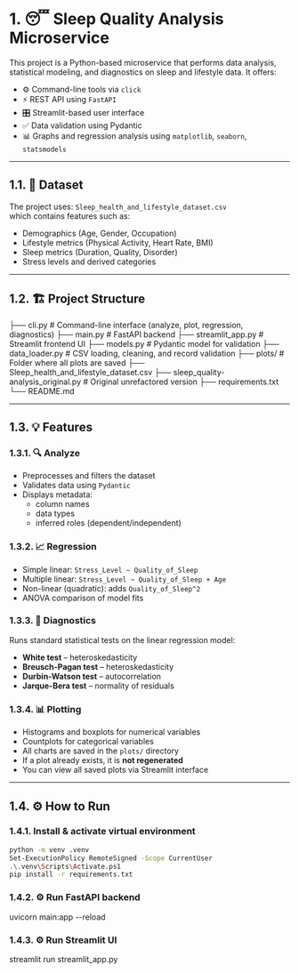 # 1. 😴 Sleep Quality Analysis Microservice

This project is a Python-based microservice that performs data analysis, statistical modeling, and diagnostics on sleep and lifestyle data. It offers:

- ⚙️ Command-line tools via `click`
- ⚡ REST API using `FastAPI`
- 🎛️ Streamlit-based user interface
- ✅ Data validation using Pydantic
- 📊 Graphs and regression analysis using `matplotlib`, `seaborn`, `statsmodels`

---

## 1.1. 📁 Dataset

The project uses:
``Sleep_health_and_lifestyle_dataset.csv``  
which contains features such as:

- Demographics (Age, Gender, Occupation)
- Lifestyle metrics (Physical Activity, Heart Rate, BMI)
- Sleep metrics (Duration, Quality, Disorder)
- Stress levels and derived categories

---

## 1.2. 🏗️ Project Structure

├── cli.py # Command-line interface (analyze, plot, regression, diagnostics)
├── main.py # FastAPI backend
├── streamlit_app.py # Streamlit frontend UI
├── models.py # Pydantic model for validation
├── data_loader.py # CSV loading, cleaning, and record validation
├── plots/ # Folder where all plots are saved
├── Sleep_health_and_lifestyle_dataset.csv
├── sleep_quality-analysis_original.py # Original unrefactored version
├── requirements.txt
└── README.md

---

## 1.3. 💡 Features

### 1.3.1. 🔍 Analyze
- Preprocesses and filters the dataset
- Validates data using `Pydantic`
- Displays metadata:
  - column names
  - data types
  - inferred roles (dependent/independent)

### 1.3.2. 📈 Regression
- Simple linear: `Stress_Level ~ Quality_of_Sleep`
- Multiple linear: `Stress_Level ~ Quality_of_Sleep + Age`
- Non-linear (quadratic): adds `Quality_of_Sleep^2`
- ANOVA comparison of model fits

### 1.3.3. 🧪 Diagnostics
Runs standard statistical tests on the linear regression model:

- **White test** – heteroskedasticity
- **Breusch-Pagan test** – heteroskedasticity
- **Durbin-Watson test** – autocorrelation
- **Jarque-Bera test** – normality of residuals

### 1.3.4. 📊 Plotting
- Histograms and boxplots for numerical variables
- Countplots for categorical variables
- All charts are saved in the `plots/` directory
- If a plot already exists, it is **not regenerated**
- You can view all saved plots via Streamlit interface

---

## 1.4. ⚙️ How to Run

### 1.4.1. Install & activate virtual environment

```bash
python -m venv .venv
Set-ExecutionPolicy RemoteSigned -Scope CurrentUser
.\.venv\Scripts\Activate.ps1
pip install -r requirements.txt
```

### 1.4.2. ⚙️ Run FastAPI backend
uvicorn main:app --reload

### 1.4.3. ⚙️ Run Streamlit UI
streamlit run streamlit_app.py
